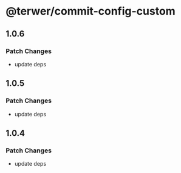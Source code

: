 # @terwer/commit-config-custom

## 1.0.6

### Patch Changes

- update deps

## 1.0.5

### Patch Changes

- update deps

## 1.0.4

### Patch Changes

- update deps
